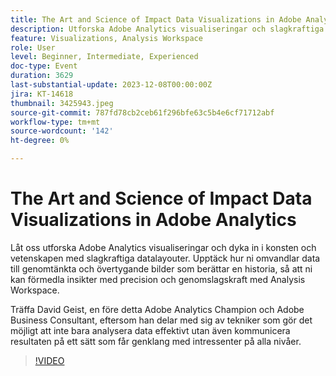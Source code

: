 ```yaml
---
title: The Art and Science of Impact Data Visualizations in Adobe Analytics
description: Utforska Adobe Analytics visualiseringar och slagkraftiga datalayouter. Upptäck hur ni omvandlar data till genomtänkta och övertygande bilder som berättar en historia, så att ni kan förmedla insikter med precision och genomslagskraft med Analysis Workspace.
feature: Visualizations, Analysis Workspace
role: User
level: Beginner, Intermediate, Experienced
doc-type: Event
duration: 3629
last-substantial-update: 2023-12-08T00:00:00Z
jira: KT-14618
thumbnail: 3425943.jpeg
source-git-commit: 787fd78cb2ceb61f296bfe63c5b4e6cf71712abf
workflow-type: tm+mt
source-wordcount: '142'
ht-degree: 0%

---
```



# The Art and Science of Impact Data Visualizations in Adobe Analytics

Låt oss utforska Adobe Analytics visualiseringar och dyka in i konsten och vetenskapen med slagkraftiga datalayouter. Upptäck hur ni omvandlar data till genomtänkta och övertygande bilder som berättar en historia, så att ni kan förmedla insikter med precision och genomslagskraft med Analysis Workspace.

Träffa David Geist, en före detta Adobe Analytics Champion och Adobe Business Consultant, eftersom han delar med sig av tekniker som gör det möjligt att inte bara analysera data effektivt utan även kommunicera resultaten på ett sätt som får genklang med intressenter på alla nivåer.

>[!VIDEO](https://video.tv.adobe.com/v/3425943/?learn=on)
